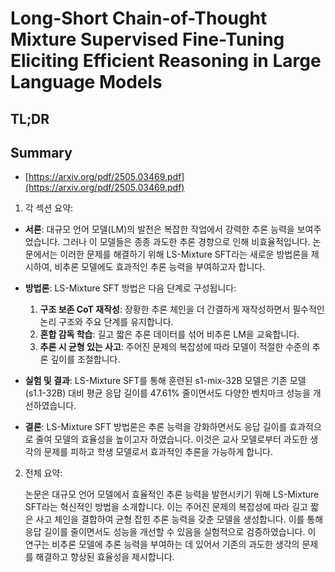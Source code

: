 # Long-Short Chain-of-Thought Mixture Supervised Fine-Tuning Eliciting Efficient Reasoning in Large Language Models
## TL;DR
## Summary
- [https://arxiv.org/pdf/2505.03469.pdf](https://arxiv.org/pdf/2505.03469.pdf)

1. 각 섹션 요약:
   
  - **서론**: 대규모 언어 모델(LM)의 발전은 복잡한 작업에서 강력한 추론 능력을 보여주었습니다. 그러나 이 모델들은 종종 과도한 추론 경향으로 인해 비효율적입니다. 논문에서는 이러한 문제를 해결하기 위해 LS-Mixture SFT라는 새로운 방법론을 제시하여, 비추론 모델에도 효과적인 추론 능력을 부여하고자 합니다.

  - **방법론**: LS-Mixture SFT 방법은 다음 단계로 구성됩니다:
    1. **구조 보존 CoT 재작성**: 장황한 추론 체인을 더 간결하게 재작성하면서 필수적인 논리 구조와 주요 단계를 유지합니다. 
    2. **혼합 감독 학습**: 길고 짧은 추론 데이터를 섞어 비추론 LM을 교육합니다. 
    3. **추론 시 균형 있는 사고**: 주어진 문제의 복잡성에 따라 모델이 적절한 수준의 추론 깊이를 조절합니다.

  - **실험 및 결과**: LS-Mixture SFT를 통해 훈련된 s1-mix-32B 모델은 기존 모델(s1.1-32B) 대비 평균 응답 길이를 47.61% 줄이면서도 다양한 벤치마크 성능을 개선하였습니다.

  - **결론**: LS-Mixture SFT 방법론은 추론 능력을 강화하면서도 응답 길이를 효과적으로 줄여 모델의 효율성을 높이고자 하였습니다. 이것은 교사 모델로부터 과도한 생각의 문제를 피하고 학생 모델로서 효과적인 추론을 가능하게 합니다.

2. 전체 요약:
   
   논문은 대규모 언어 모델에서 효율적인 추론 능력을 발현시키기 위해 LS-Mixture SFT라는 혁신적인 방법을 소개합니다. 이는 주어진 문제의 복잡성에 따라 길고 짧은 사고 체인을 결합하여 균형 잡힌 추론 능력을 갖춘 모델을 생성합니다. 이를 통해 응답 길이를 줄이면서도 성능을 개선할 수 있음을 실험적으로 검증하였습니다. 이 연구는 비추론 모델에 추론 능력을 부여하는 데 있어서 기존의 과도한 생각의 문제를 해결하고 향상된 효율성을 제시합니다.
